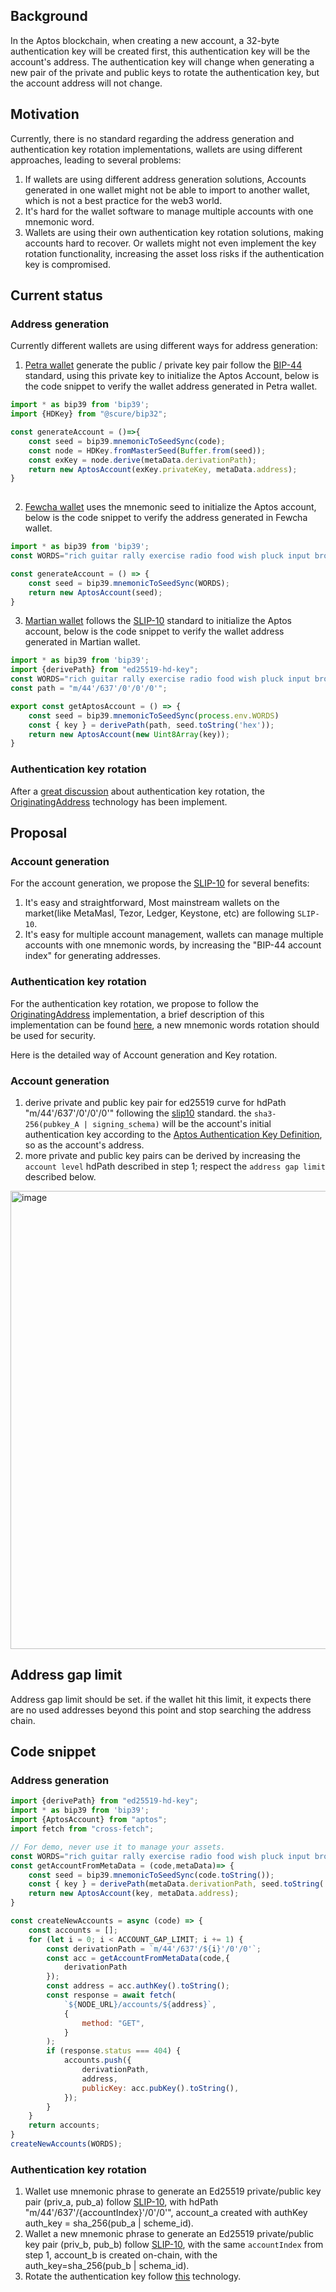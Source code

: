 ## Background

In the Aptos blockchain, when creating a new account, a 32-byte authentication key will be created first, this authentication key will be the account's address. The authentication key will change when generating a new pair of the private and public keys to rotate the authentication key, but the account address will not change.

## Motivation

Currently, there is no standard regarding the address generation and authentication key rotation implementations, wallets are using different approaches, leading to several problems:
1.  If wallets are using different address generation solutions, Accounts generated in one wallet might not be able to import to another wallet, which is not a best practice for the web3 world.
2.  It's hard for the wallet software to manage multiple accounts with one mnemonic word.
3.  Wallets are using their own authentication key rotation solutions, making accounts hard to recover. Or wallets might not even implement the key rotation functionality, increasing the asset loss risks if the authentication key is compromised.

## Current status

### Address generation

Currently different wallets are using different ways for address generation:

1. [Petra wallet](https://github.com/aptos-labs/aptos-core/releases?q=wallet&expanded=true) generate the public / private key pair follow the [BIP-44](https://github.com/bitcoin/bips/blob/master/bip-0044.mediawiki) standard, using this private key to initialize the Aptos Account, below is the code snippet to verify the wallet address generated in Petra wallet.

```javascript
import * as bip39 from 'bip39';
import {HDKey} from "@scure/bip32";

const generateAccount = ()=>{
    const seed = bip39.mnemonicToSeedSync(code);
    const node = HDKey.fromMasterSeed(Buffer.from(seed));
    const exKey = node.derive(metaData.derivationPath);
    return new AptosAccount(exKey.privateKey, metaData.address);   
}
 
```
2. [Fewcha wallet](https://fewcha.app/) uses the mnemonic seed to initialize the Aptos account, below is the code snippet to verify the address generated in Fewcha wallet.

```javascript
import * as bip39 from 'bip39';
const WORDS="rich guitar rally exercise radio food wish pluck input broccoli sample wing";

const generateAccount = () => {
    const seed = bip39.mnemonicToSeedSync(WORDS);
    return new AptosAccount(seed);
}
```

3. [Martian wallet](https://martianwallet.xyz/) follows the [SLIP-10](https://github.com/satoshilabs/slips/blob/master/slip-0010.md) standard to initialize the Aptos account, below is the code snippet to verify the wallet address generated in Martian wallet.

```javascript
import * as bip39 from 'bip39';
import {derivePath} from "ed25519-hd-key";
const WORDS="rich guitar rally exercise radio food wish pluck input broccoli sample wing";
const path = "m/44'/637'/0'/0'/0'";

export const getAptosAccount = () => {
    const seed = bip39.mnemonicToSeedSync(process.env.WORDS)
    const { key } = derivePath(path, seed.toString('hex'));
    return new AptosAccount(new Uint8Array(key));
}
```

### Authentication key rotation

After a [great discussion](https://github.com/aptos-labs/aptos-core/issues/566) about authentication key rotation, the [OriginatingAddress](https://github.com/aptos-labs/aptos-core/pull/2972) technology has been implement.

## Proposal

### Account generation

For the account generation, we propose the [SLIP-10](https://github.com/satoshilabs/slips/blob/master/slip-0010.md) for several benefits:
1. It's easy and straightforward,  Most mainstream wallets on the market(like MetaMasl, Tezor, Ledger, Keystone, etc) are following `SLIP-10`.
2. It's easy for multiple account management, wallets can manage multiple accounts with one mnemonic words, by increasing the "BIP-44 account index" for generating addresses.

### Authentication key rotation

For the authentication key rotation, we propose to follow the [OriginatingAddress](https://github.com/aptos-labs/aptos-core/pull/2972) implementation, a brief description of this implementation can be found [here](https://github.com/aptos-labs/aptos-core/issues/566#issuecomment-1176642851), a new mnemonic words rotation should be used for security. 

Here is the detailed way of Account generation and Key rotation.

### Account generation

1. derive private and public key pair for ed25519 curve for hdPath "m/44'/637'/0'/0'/0'" following the [slip10](https://github.com/satoshilabs/slips/blob/master/slip-0010.md) standard. the `sha3-256(pubkey_A | signing_schema)` will be the account's initial authentication key according to the [Aptos Authentication Key Definition](https://aptos.dev/concepts/basics-accounts/#authentication-keys), so as the account's address.
2. more private and public key pairs can be derived by increasing the `account level` hdPath described in step 1; respect the `address gap limit` described below.

<img width="733" alt="image" src="https://user-images.githubusercontent.com/9380107/185077241-8fbc4eb8-7327-40a6-9711-85e33951889b.png">


## Address gap limit

Address gap limit should be set. if the wallet hit this limit, it expects there are no used addresses beyond this point and stop searching the address chain.

## Code snippet

### Address generation

```javascript
import {derivePath} from "ed25519-hd-key";
import * as bip39 from 'bip39';
import {AptosAccount} from "aptos";
import fetch from "cross-fetch";

// For demo, never use it to manage your assets.
const WORDS="rich guitar rally exercise radio food wish pluck input broccoli sample wing";
const getAccountFromMetaData = (code,metaData)=> {
    const seed = bip39.mnemonicToSeedSync(code.toString());
    const { key } = derivePath(metaData.derivationPath, seed.toString('hex'));
    return new AptosAccount(key, metaData.address);
}

const createNewAccounts = async (code) => {
    const accounts = [];
    for (let i = 0; i < ACCOUNT_GAP_LIMIT; i += 1) {
        const derivationPath = `m/44'/637'/${i}'/0'/0'`;
        const acc = getAccountFromMetaData(code,{
            derivationPath
        });
        const address = acc.authKey().toString();
        const response = await fetch(
            `${NODE_URL}/accounts/${address}`,
            {
                method: "GET",
            }
        );
        if (response.status === 404) {
            accounts.push({
                derivationPath,
                address,
                publicKey: acc.pubKey().toString(),
            });
        }
    }
    return accounts;
}
createNewAccounts(WORDS);
```

### Authentication key rotation
1. Wallet use mnemonic phrase to generate an Ed25519 private/public key pair (priv_a, pub_a) follow [SLIP-10](https://github.com/satoshilabs/slips/blob/master/slip-0010.md), with hdPath "m/44'/637'/{accountIndex}'/0'/0'", account_a created with authKey  auth_key = sha_256(pub_a | scheme_id).
2. Wallet a new mnemonic phrase to generate an Ed25519 private/public key pair (priv_b, pub_b) follow [SLIP-10](https://github.com/satoshilabs/slips/blob/master/slip-0010.md), with the same `accountIndex` from step 1, account_b is created on-chain, with the auth_key=sha_256(pub_b | schema_id).
3. Rotate the authentication key follow [this](https://github.com/aptos-labs/aptos-core/pull/2972) technology.

